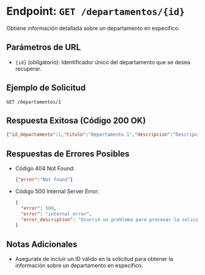 # Endpoint: `GET /departamentos/{id}`

Obtiene información detallada sobre un departamento en especifico.

## Parámetros de URL
- `{id}` (obligatorio): Identificador único del departamento que se desea recuperar.

## Ejemplo de Solicitud
```http
GET /departamentos/1
```

## Respuesta Exitosa (Código 200 OK)
```json
{"id_departamento":1,"titulo":"Departamento 1","descripcion":"Descripción del departamento 1","precio":"180000.00","ubicacion":"Ubicación 1","habitaciones":2,"baños":1,"id_usuario":1}
```

## Respuestas de Errores Posibles
- Código 404 Not Found:

  ```json
  {"error":"Not found"}
  ```

- Código 500 Internal Server Error:
  ```json
  {
    "error": 500,
    "error": "internal_error",
    "error_description": "Ocurrió un problema para procesar la solicitud"
  }
  ``` 

## Notas Adicionales

- Asegurate de incluir un ID válido en la solicitud para obtener la información
  sobre un departamento en específico.